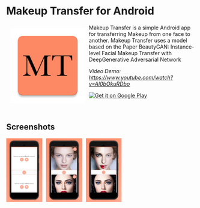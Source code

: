 # Makeup Transfer for Android
<img src="screenshots/ic_launcher_web.png" align="left" width="200" hspace="10" vspace="10">
Makeup Transfer is a simple Android app for transferring Makeup from one face to another. Makeup Transfer uses a model
based on the Paper BeautyGAN: Instance-level Facial Makeup Transfer with DeepGenerative Adversarial Network<br/>

_Video Demo: https://www.youtube.com/watch?v=Al0bOkuRDbo_

<div style="display:flex;" >
<!-- <a href="https://f-droid.org/app/org.horaapps.leafpic">
    <img src="https://f-droid.org/badge/get-it-on.png"
         alt="Get it on F-Droid" height="80"> -->
</a>
<a href="https://play.google.com/store/apps/details?id=xyz.cortland.makeuptransfer">
    <img alt="Get it on Google Play"
        height="80"
        src="https://play.google.com/intl/en_us/badges/images/generic/en_badge_web_generic.png" />
</a>
</div>
</br></br>

## Screenshots
<div style="display:flex;" >
<img src="screenshots/screenshot1.jpg" width="19%" >
<img style="margin-left:10px;" src="screenshots/screenshot2.jpg" width="19%" >
<img style="margin-left:10px;" src="screenshots/screenshot3.jpg" width="19%" >

</div>
